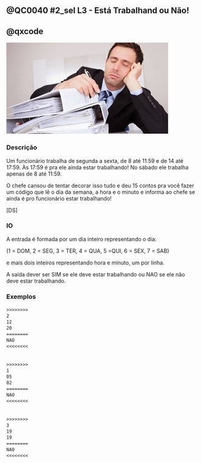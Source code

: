 ## @QC0040 #2_sel L3 - Está Trabalhand ou Não!
## @qxcode

![Funcionário preguiçoso](capa.jpg)

### Descrição
Um funcionário trabalha de segunda a sexta, de 8 até 11:59 e de
14 até 17:59. Às 17:59 é pra ele ainda estar trabalhando!
No sábado ele trabalha apenas de 8 até 11:59.

O chefe cansou de tentar decorar isso tudo e deu 15 contos pra você
fazer um código que lê o dia da semana, a hora e o minuto e informa ao chefe se ainda é pro funcionário estar trabalhando!

[DS]

### IO
A entrada é formada por um dia inteiro representando o dia:

(1 = DOM, 2 = SEG, 3 = TER, 4 = QUA, 5 =QUI, 6 = SEX, 7 = SAB)

e mais dois inteiros representando hora e minuto, um por linha.

A saída dever ser SIM se ele deve estar trabalhando ou NAO se ele não deve estar trabalhando.

### Exemplos

```
>>>>>>>>
2
12
20
========
NAO
<<<<<<<<


>>>>>>>>
1
05
02
========
NAO
<<<<<<<<


>>>>>>>>
3
19
19
========
NAO
<<<<<<<<
```

<!---

>>>>>>>>
2
11 
20
========
SIM
<<<<<<<<


>>>>>>>>
1
05 
02
========
NAO
<<<<<<<<


>>>>>>>>
3
19 
19
========
NAO
<<<<<<<<


>>>>>>>>
6
15
19
========
SIM
<<<<<<<<


>>>>>>>>
4
12
00
========
NAO
<<<<<<<<


>>>>>>>>
5
11
59
========
SIM
<<<<<<<<


>>>>>>>>
5
14
00
========
SIM
<<<<<<<<


>>>>>>>>
5
08
00
========
SIM
<<<<<<<<


>>>>>>>>
7
08
00
========
SIM
<<<<<<<<


>>>>>>>>
7
16
00
========
NAO
<<<<<<<<

--->